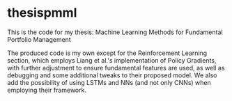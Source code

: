 # thesispmml

This is the code for my thesis: Machine Learning Methods for Fundamental Portfolio Management 

The produced code is my own except for the Reinforcement Learning section, which employs Liang et al.'s implementation of Policy Gradients,
with further adjustment to ensure fundamental features are used, as well as debugging and some additional tweaks to their
proposed model. We also add the possibility of using LSTMs and NNs (and not only CNNs) when employing their framework.
